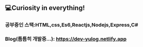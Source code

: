 ## 💻Curiosity in everything!

### 공부중인 스택:HTML,css,Es6,Reactjs,Nodejs,Express,C#
### Blog(틈틈히 개발중...): https://dev-yulog.netlify.app
